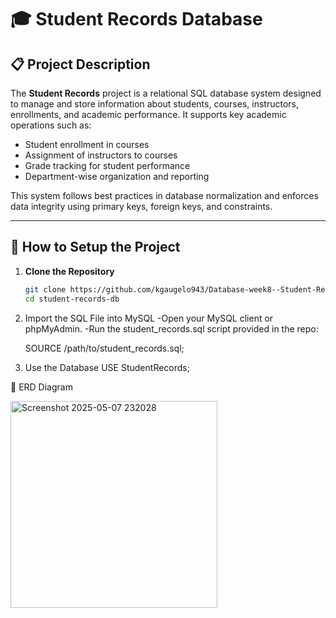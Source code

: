 # 🎓 Student Records Database

## 📋 Project Description

The **Student Records** project is a relational SQL database system designed to manage and store information about students, courses, instructors, enrollments, and academic performance. It supports key academic operations such as:

- Student enrollment in courses
- Assignment of instructors to courses
- Grade tracking for student performance
- Department-wise organization and reporting

This system follows best practices in database normalization and enforces data integrity using primary keys, foreign keys, and constraints.

---

## 🚀 How to Setup the Project

1. **Clone the Repository**  
   ```bash
   git clone https://github.com/kgaugelo943/Database-week8--Student-Records.git
   cd student-records-db

2. Import the SQL File into MySQL
   -Open your MySQL client or phpMyAdmin.
   -Run the student_records.sql script provided in the repo:

   SOURCE /path/to/student_records.sql;

3. Use the Database
USE StudentRecords;
 
🧠 ERD Diagram

<img width="331" alt="Screenshot 2025-05-07 232028" src="https://github.com/user-attachments/assets/4fe0b0b3-2de6-4377-becd-b58e4fd3a7d3" />







